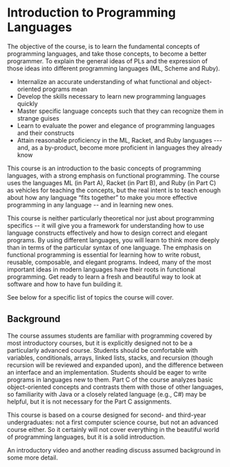 # Introduction to Programming Languages

The objective of the course, is to learn the fundamental concepts of programming languages, and take those concepts, to become a better programmer. To explain the general ideas of PLs and the expression of those ideas into different programming languages (ML, Scheme and Ruby).

* Internalize an accurate understanding of what functional and object-oriented programs mean
* Develop the skills necessary to learn new programming languages quickly
* Master specific language concepts such that they can recognize them in strange guises
* Learn to evaluate the power and elegance of programming languages and their constructs
* Attain reasonable proficiency in the ML, Racket, and Ruby languages --- and, as a by-product, become more proficient in languages they already know

This course is an introduction to the basic concepts of programming languages, with a strong emphasis on functional programming. The course uses the languages ML (in Part A), Racket (in Part B), and Ruby (in Part C) as vehicles for teaching the concepts, but the real intent is to teach enough about how any language “fits together” to make you more effective programming in any language -- and in learning new ones.

This course is neither particularly theoretical nor just about programming specifics -- it will give you a framework for understanding how to use language constructs effectively and how to design correct and elegant programs. By using different languages, you will learn to think more deeply than in terms of the particular syntax of one language. The emphasis on functional programming is essential for learning how to write robust, reusable, composable, and elegant programs. Indeed, many of the most important ideas in modern languages have their roots in functional programming. Get ready to learn a fresh and beautiful way to look at software and how to have fun building it.

See below for a specific list of topics the course will cover.

## Background

The course assumes students are familiar with programming covered by most introductory courses, but it is explicitly designed not to be a particularly advanced course. Students should be comfortable with variables, conditionals, arrays, linked lists, stacks, and recursion (though recursion will be reviewed and expanded upon), and the difference between an interface and an implementation. Students should be eager to write programs in languages new to them. Part C of the course analyzes basic object-oriented concepts and contrasts them with those of other languages, so familiarity with Java or a closely related language (e.g., C#) may be helpful, but it is not necessary for the Part C assignments.

This course is based on a course designed for second- and third-year undergraduates: not a first computer science course, but not an advanced course either. So it certainly will not cover everything in the beautiful world of programming languages, but it is a solid introduction.

An introductory video and another reading discuss assumed background in some more detail.